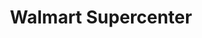 ---
title: "Walmart Supercenter"
url: /houston/walmart-supercenter-rowlett-road/
shop: Supermarkt
---